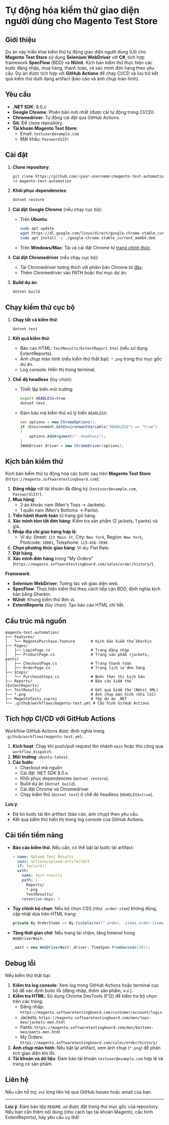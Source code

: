 # Tự động hóa kiểm thử giao diện người dùng cho Magento Test Store

## Giới thiệu
Dự án này triển khai kiểm thử tự động giao diện người dùng (UI) cho **Magento Test Store** sử dụng **Selenium WebDriver** với **C#**, tích hợp framework **SpecFlow** (BDD) và **NUnit**. Kịch bản kiểm thử thực hiện các bước đăng nhập, mua hàng, thanh toán, và xác minh đơn hàng theo yêu cầu. Dự án được tích hợp với **GitHub Actions** để chạy CI/CD và lưu trữ kết quả kiểm thử dưới dạng artifact (báo cáo và ảnh chụp màn hình).

## Yêu cầu
- **.NET SDK**: 8.0.x
- **Google Chrome**: Phiên bản mới nhất (được cài tự động trong CI/CD).
- **Chromedriver**: Tự động cài đặt qua GitHub Actions.
- **Git**: Để clone repository.
- **Tài khoản Magento Test Store**: 
  - Email: `testuser@example.com`
  - Mật khẩu: `Password123!`

## Cài đặt

1. **Clone repository**:
   ```bash
   git clone https://github.com/<your-username>/magento-test-automation.git
   cd magento-test-automation
   ```

2. **Khôi phục dependencies**:
   ```bash
   dotnet restore
   ```

3. **Cài đặt Google Chrome** (nếu chạy cục bộ):
   - Trên **Ubuntu**:
     ```bash
     sudo apt update
     wget https://dl.google.com/linux/direct/google-chrome-stable_current_amd64.deb
     sudo apt install -y ./google-chrome-stable_current_amd64.deb
     ```
   - Trên **Windows/Mac**: Tải và cài đặt Chrome từ [trang chính thức](https://www.google.com/chrome/).

4. **Cài đặt Chromedriver** (nếu chạy cục bộ):
   - Tải Chromedriver tương thích với phiên bản Chrome từ [đây](https://chromedriver.chromium.org/downloads).
   - Thêm Chromedriver vào PATH hoặc thư mục dự án.

5. **Build dự án**:
   ```bash
   dotnet build
   ```

## Chạy kiểm thử cục bộ

1. **Chạy tất cả kiểm thử**:
   ```bash
   dotnet test
   ```

2. **Kết quả kiểm thử**:
   - Báo cáo HTML: `TestResults/ExtentReport.html` (nếu sử dụng ExtentReports).
   - Ảnh chụp màn hình (nếu kiểm thử thất bại): `*.png` trong thư mục gốc dự án.
   - Log console: Hiển thị trong terminal.

3. **Chế độ headless** (tùy chọn):
   - Thiết lập biến môi trường:
     ```bash
     export HEADLESS=true
     dotnet test
     ```
   - Đảm bảo mã kiểm thử xử lý biến `HEADLESS`:
     ```csharp
     var options = new ChromeOptions();
     if (Environment.GetEnvironmentVariable("HEADLESS") == "true")
     {
         options.AddArgument("--headless");
     }
     IWebDriver driver = new ChromeDriver(options);
     ```

## Kịch bản kiểm thử

Kịch bản kiểm thử tự động hóa các bước sau trên **Magento Test Store** (`https://magento.softwaretestingboard.com`):

1. **Đăng nhập** với tài khoản đã đăng ký (`testuser@example.com`, `Password123!`).
2. **Mua hàng**:
   - 2 áo khoác nam (Men's Tops → Jackets).
   - 1 quần nam (Men's Bottoms → Pants).
3. **Tiến hành thanh toán** từ trang giỏ hàng.
4. **Xác minh tóm tắt đơn hàng**: Kiểm tra sản phẩm (2 jackets, 1 pants) và giá.
5. **Nhập địa chỉ giao hàng hợp lệ**:
   - Ví dụ: Street: `123 Main St`, City: `New York`, Region: `New York`, Postcode: `10001`, Telephone: `123-456-7890`.
6. **Chọn phương thức giao hàng**: Ví dụ: Flat Rate.
7. **Đặt hàng**.
8. **Xác minh đơn hàng** trong "My Orders" (`https://magento.softwaretestingboard.com/sales/order/history/`).

**Framework**:  
- **Selenium WebDriver**: Tương tác với giao diện web.  
- **SpecFlow**: Thực hiện kiểm thử theo cách tiếp cận BDD, định nghĩa kịch bản bằng Gherkin.  
- **NUnit**: Khung kiểm thử đơn vị.  
- **ExtentReports** (tùy chọn): Tạo báo cáo HTML chi tiết.

## Cấu trúc mã nguồn

```
magento-test-automation/
├── Features/
│   └── MagentoPurchase.feature       # Kịch bản kiểm thử Gherkin
├── Pages/
│   ├── LoginPage.cs                  # Trang đăng nhập
│   ├── ProductPage.cs                # Trang sản phẩm (jackets, pants)
│   ├── CheckoutPage.cs               # Trang thanh toán
│   ├── OrderPage.cs                  # Trang lịch sử đơn hàng
├── Steps/
│   └── PurchaseSteps.cs              # Bước thực thi kịch bản
├── Reports/                          # Báo cáo kiểm thử (ExtentReports)
├── TestResults/                      # Kết quả kiểm thử (NUnit XML)
├── *.png                             # Ảnh chụp màn hình (khi lỗi)
├── MagentoTests.csproj               # Tệp dự án .NET
└── .github/workflows/magento-test.yml # Cấu hình GitHub Actions
```

## Tích hợp CI/CD với GitHub Actions

Workflow GitHub Actions được định nghĩa trong `.github/workflows/magento-test.yml`:

1. **Kích hoạt**: Chạy khi push/pull request lên nhánh `main` hoặc thủ công qua `workflow_dispatch`.  
2. **Môi trường**: `ubuntu-latest`.  
3. **Các bước**:  
   - Checkout mã nguồn.  
   - Cài đặt .NET SDK 8.0.x.  
   - Khôi phục dependencies (`dotnet restore`).  
   - Build dự án (`dotnet build`).  
   - Cài đặt Chrome và Chromedriver.  
   - Chạy kiểm thử (`dotnet test`) ở chế độ headless (`HEADLESS=true`).  

**Lưu ý**:  
- Đã bỏ bước tải lên artifact (báo cáo, ảnh chụp) theo yêu cầu.  
- Kết quả kiểm thử hiển thị trong log console của GitHub Actions.

## Cải tiến tiềm năng
- **Báo cáo kiểm thử**: Nếu cần, có thể bật lại bước tải artifact:
  ```yaml
  - name: Upload Test Results
    uses: actions/upload-artifact@v3
    if: failure()
    with:
      name: test-results
      path: |
        Reports/
        *.png
        TestResults/
      retention-days: 7
  ```
- **Tùy chỉnh bộ chọn**: Nếu bộ chọn CSS (như `.order-item`) không đúng, cập nhật dựa trên HTML trang:
  ```csharp
  private By OrderItems => By.CssSelector(".order, .items.order-items, .table-order-items tbody tr");
  ```
- **Tăng thời gian chờ**: Nếu trang tải chậm, tăng timeout trong `WebDriverWait`:
  ```csharp
  _wait = new WebDriverWait(_driver, TimeSpan.FromSeconds(30));
  ```

## Debug lỗi

Nếu kiểm thử thất bại:  
1. **Kiểm tra log console**: Xem log trong GitHub Actions hoặc terminal cục bộ để xác định bước lỗi (đăng nhập, thêm sản phẩm, v.v.).  
2. **Kiểm tra HTML**: Sử dụng Chrome DevTools (F12) để kiểm tra bộ chọn trên các trang:
   - Đăng nhập: `https://magento.softwaretestingboard.com/customer/account/login`
   - Jackets: `https://magento.softwaretestingboard.com/men/tops-men/jackets-men.html`
   - Pants: `https://magento.softwaretestingboard.com/men/bottoms-men/pants-men.html`
   - My Orders: `https://magento.softwaretestingboard.com/sales/order/history/`
3. **Ảnh chụp màn hình**: Nếu bật lại artifact, xem ảnh chụp (`*.png`) để phân tích giao diện khi lỗi.  
4. **Tài khoản và dữ liệu**: Đảm bảo tài khoản `testuser@example.com` hợp lệ và trang có sản phẩm.

## Liên hệ
Nếu cần hỗ trợ, vui lòng liên hệ qua GitHub Issues hoặc email của bạn.

---  
**Lưu ý**: Đảm bảo tệp `README.md` được đặt trong thư mục gốc của repository. Nếu bạn cần thêm nội dung (như cách tạo tài khoản Magento, cấu hình ExtentReports), hãy yêu cầu cụ thể!